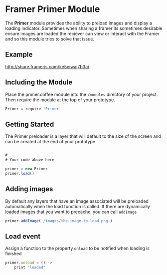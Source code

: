 # Framer Primer Module
The **Primer** module provides the ability to preload images and display a loading indicator. Sometimes when sharing a framer its sometimes desirable 
ensure images are loaded the reciever can view or interact with the Framer and so this module tries to solve that issue.

## Example
http://share.framerjs.com/ke5eiwaj7b3a/

## Including the Module
Place the primer.coffee module into the `/modules` directory of your project. Then require the module at the top of your prototype.

```javascript
Primer = require 'Primer' 
```


## Getting Started

The Primer preloader is a layer that will default to the size of the screen and can be created at the end of your prototype.

```javascript

# ...
# Your code above here

primer = new Primer
primer.load()
```

## Adding images
By default any layers that have an image associated will be preloaded automatically when the load function is called.
If there are dynamically loaded images that you want to precache, you can call `addImage`

```javascript
primer.addImage('/images/the-image-to-load.png')
```

## Load event
Assign a function to the property `onload` to be notified when loading is finished
```javascript
primer.onload = () ->
    print "loaded"
```

